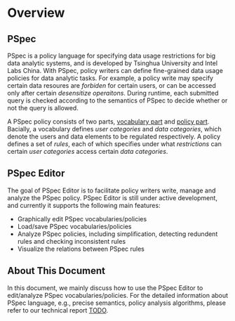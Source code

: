 # Overview
## PSpec
PSpec is a policy language for specifying data usage restrictions for big data analytic systems, and is developed by Tsinghua University and Intel Labs China.
With PSpec, policy writers can define fine-grained data usage policies for data analytic tasks. For example, a policy write may specify certain data resoures are *forbiden* for certain users, or can be accessed only after certain *desensitize operaitons*. During runtime, each submitted query is checked according to the semantics of PSpec to decide whether or not the query is allowed.

A PSpec policy consists of two parts, [vocabulary part](vocabulary.html) and [policy part](policy.html). Bacially, a vocabulary defines *user categories* and *data categories*, which denote the users and data elements to be regulated respectively.
A policy defines a set of *rules*, each of which specifies under what *restrictions* can certain *user categories* access certain *data categories*.

## PSpec Editor
The goal of PSpec Editor is to facilitate policy writers write, manage and analyze the PSpec policy. PSpec Editor is still under active development, and currently it supports the following main features:

* Graphically edit PSpec vocabularies/policies
* Load/save PSpec vocabularies/policies
* Analyze PSpec policies, including simplification, detecting redundent rules and checking inconsistent rules
* Visualize the relations between PSpec rules

## About This Document
In this document, we mainly discuss how to use the PSpec Editor to edit/analyze PSpec vocabularies/policies. For the detailed information about PSpec language, e.g., precise semantics, policy analysis algorithms, please refer to our technical report [TODO]().